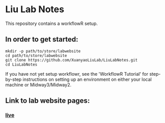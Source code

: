 # Liu Lab Notes

[workflowr]: https://github.com/workflowr/workflowr
[Liu Lab]: https://liulab.uchicago.edu/

This repository contains a workflowR setup. 

## In order to get started:

```
mkdir -p path/to/store/labwebsite
cd path/to/store/labwebsite
git clone https://github.com/XuanyaoLiuLab/LiuLabNotes.git
cd LiuLabNotes
```

If you have not yet setup workflowr, see the 'WorkflowR Tutorial' for step-by-step instructions on setting up an environment on either your local machine or Midway3/Midway2.

## Link to lab website pages:
### [live](https://xuanyaoliulab.github.io/LiuLabNotes/)

